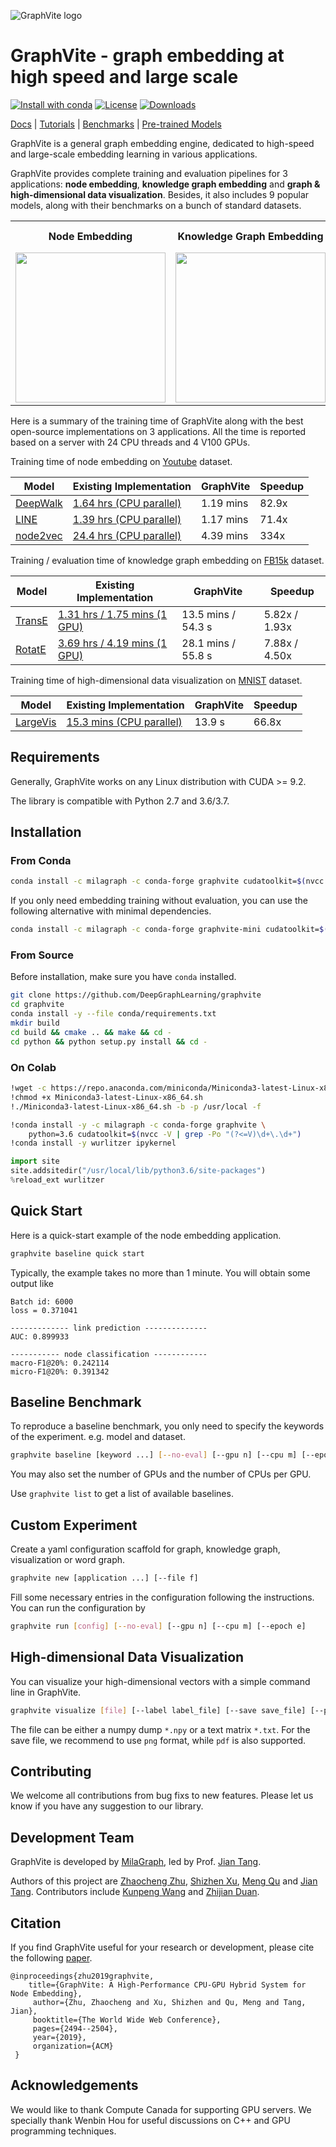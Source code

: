 ![GraphVite logo](asset/logo/logo.png)

GraphVite - graph embedding at high speed and large scale
=========================================================

[![Install with conda](https://anaconda.org/milagraph/graphvite/badges/version.svg)][conda]
[![License](https://anaconda.org/milagraph/graphvite/badges/license.svg)][license]
[![Downloads](https://anaconda.org/milagraph/graphvite/badges/downloads.svg)][conda]

[conda]: https://anaconda.org/milagraph/graphvite
[license]: LICENSE

[Docs] | [Tutorials] | [Benchmarks] | [Pre-trained Models]

[Docs]: https://graphvite.io/docs/latest/api/application
[Tutorials]: https://graphvite.io/tutorials
[Benchmarks]: https://graphvite.io/docs/latest/benchmark
[Pre-trained Models]: https://graphvite.io/docs/latest/pretrained_model

GraphVite is a general graph embedding engine, dedicated to high-speed and
large-scale embedding learning in various applications.

GraphVite provides complete training and evaluation pipelines for 3 applications:
**node embedding**, **knowledge graph embedding** and
**graph & high-dimensional data visualization**. Besides, it also includes 9 popular
models, along with their benchmarks on a bunch of standard datasets.

<table align="center" style="text-align:center">
    <tr>
        <th>Node Embedding</th>
        <th>Knowledge Graph Embedding</th>
        <th>Graph & High-dimensional Data Visualization</th>
    </tr>
    <tr>
        <td><img src="asset/graph.png" height="240" /></td>
        <td><img src="asset/knowledge_graph.png" height="240" /></td>
        <td><img src="asset/visualization.png" height="240" /></td>
    </tr>
</table>

Here is a summary of the training time of GraphVite along with the best open-source
implementations on 3 applications. All the time is reported based on a server with
24 CPU threads and 4 V100 GPUs.

Training time of node embedding on [Youtube] dataset.

| Model      | Existing Implementation       | GraphVite | Speedup |
|------------|-------------------------------|-----------|---------|
| [DeepWalk] | [1.64 hrs (CPU parallel)][1]  | 1.19 mins | 82.9x   |
| [LINE]     | [1.39 hrs (CPU parallel)][2]  | 1.17 mins | 71.4x   |
| [node2vec] | [24.4 hrs (CPU parallel)][3]  | 4.39 mins | 334x    |

[Youtube]: http://conferences.sigcomm.org/imc/2007/papers/imc170.pdf
[DeepWalk]: https://arxiv.org/pdf/1403.6652.pdf
[LINE]: https://arxiv.org/pdf/1503.03578.pdf
[node2vec]: https://www.kdd.org/kdd2016/papers/files/rfp0218-groverA.pdf
[1]: https://github.com/phanein/deepwalk
[2]: https://github.com/tangjianpku/LINE
[3]: https://github.com/aditya-grover/node2vec

Training / evaluation time of knowledge graph embedding on [FB15k] dataset.

| Model           | Existing Implementation           | GraphVite          | Speedup       |
|-----------------|-----------------------------------|--------------------|---------------|
| [TransE]        | [1.31 hrs / 1.75 mins (1 GPU)][3] | 13.5 mins / 54.3 s | 5.82x / 1.93x |
| [RotatE]        | [3.69 hrs / 4.19 mins (1 GPU)][4] | 28.1 mins / 55.8 s | 7.88x / 4.50x |

[FB15k]: http://papers.nips.cc/paper/5071-translating-embeddings-for-modeling-multi-relational-data.pdf
[TransE]: http://papers.nips.cc/paper/5071-translating-embeddings-for-modeling-multi-relational-data.pdf
[RotatE]: https://arxiv.org/pdf/1902.10197.pdf
[3]: https://github.com/DeepGraphLearning/KnowledgeGraphEmbedding
[4]: https://github.com/DeepGraphLearning/KnowledgeGraphEmbedding

Training time of high-dimensional data visualization on [MNIST] dataset.

| Model        | Existing Implementation       | GraphVite | Speedup |
|--------------|-------------------------------|-----------|---------|
| [LargeVis]   | [15.3 mins (CPU parallel)][5] | 13.9 s    | 66.8x   |

[MNIST]: http://yann.lecun.com/exdb/publis/pdf/lecun-01a.pdf
[LargeVis]: https://arxiv.org/pdf/1602.00370.pdf
[5]: https://github.com/lferry007/LargeVis

Requirements
------------

Generally, GraphVite works on any Linux distribution with CUDA >= 9.2.

The library is compatible with Python 2.7 and 3.6/3.7.

Installation
------------

### From Conda ###

```bash
conda install -c milagraph -c conda-forge graphvite cudatoolkit=$(nvcc -V | grep -Po "(?<=V)\d+.\d+")
```

If you only need embedding training without evaluation, you can use the following
alternative with minimal dependencies.

```bash
conda install -c milagraph -c conda-forge graphvite-mini cudatoolkit=$(nvcc -V | grep -Po "(?<=V)\d+.\d+")
```

### From Source ###

Before installation, make sure you have `conda` installed.

```bash
git clone https://github.com/DeepGraphLearning/graphvite
cd graphvite
conda install -y --file conda/requirements.txt
mkdir build
cd build && cmake .. && make && cd -
cd python && python setup.py install && cd -
```

### On Colab ###

```bash
!wget -c https://repo.anaconda.com/miniconda/Miniconda3-latest-Linux-x86_64.sh
!chmod +x Miniconda3-latest-Linux-x86_64.sh
!./Miniconda3-latest-Linux-x86_64.sh -b -p /usr/local -f

!conda install -y -c milagraph -c conda-forge graphvite \
    python=3.6 cudatoolkit=$(nvcc -V | grep -Po "(?<=V)\d+\.\d+")
!conda install -y wurlitzer ipykernel
```

```python
import site
site.addsitedir("/usr/local/lib/python3.6/site-packages")
%reload_ext wurlitzer
```

Quick Start
-----------

Here is a quick-start example of the node embedding application.

```bash
graphvite baseline quick start
```

Typically, the example takes no more than 1 minute. You will obtain some output like

```
Batch id: 6000
loss = 0.371041

------------- link prediction --------------
AUC: 0.899933

----------- node classification ------------
macro-F1@20%: 0.242114
micro-F1@20%: 0.391342
```

Baseline Benchmark
------------------

To reproduce a baseline benchmark, you only need to specify the keywords of the
experiment. e.g. model and dataset.

```bash
graphvite baseline [keyword ...] [--no-eval] [--gpu n] [--cpu m] [--epoch e]
```

You may also set the number of GPUs and the number of CPUs per GPU.

Use ``graphvite list`` to get a list of available baselines.

Custom Experiment
-----------------

Create a yaml configuration scaffold for graph, knowledge graph, visualization or
word graph.

```bash
graphvite new [application ...] [--file f]
```

Fill some necessary entries in the configuration following the instructions. You
can run the configuration by

```bash
graphvite run [config] [--no-eval] [--gpu n] [--cpu m] [--epoch e]
```

High-dimensional Data Visualization
-----------------------------------

You can visualize your high-dimensional vectors with a simple command line in
GraphVite.

```bash
graphvite visualize [file] [--label label_file] [--save save_file] [--perplexity n] [--3d]
```

The file can be either a numpy dump `*.npy` or a text matrix `*.txt`. For the save
file, we recommend to use `png` format, while `pdf` is also supported.

Contributing
------------

We welcome all contributions from bug fixs to new features. Please let us know if you
have any suggestion to our library.

Development Team
----------------

GraphVite is developed by [MilaGraph], led by Prof. [Jian Tang].

Authors of this project are [Zhaocheng Zhu], [Shizhen Xu], [Meng Qu] and [Jian Tang].
Contributors include [Kunpeng Wang] and [Zhijian Duan].

[MilaGraph]: https://github.com/DeepGraphLearning
[Zhaocheng Zhu]: https://kiddozhu.github.io
[Shizhen Xu]: https://github.com/xsz
[Meng Qu]: https://mnqu.github.io
[Jian Tang]: https://jian-tang.com
[Kunpeng Wang]: https://github.com/Kwinpeng
[Zhijian Duan]: https://github.com/zjduan

Citation
--------

If you find GraphVite useful for your research or development, please cite the
following [paper].

[paper]: https://arxiv.org/pdf/1903.00757.pdf

```
@inproceedings{zhu2019graphvite,
    title={GraphVite: A High-Performance CPU-GPU Hybrid System for Node Embedding},
     author={Zhu, Zhaocheng and Xu, Shizhen and Qu, Meng and Tang, Jian},
     booktitle={The World Wide Web Conference},
     pages={2494--2504},
     year={2019},
     organization={ACM}
 }
```

Acknowledgements
----------------

We would like to thank Compute Canada for supporting GPU servers. We specially thank
Wenbin Hou for useful discussions on C++ and GPU programming techniques.
